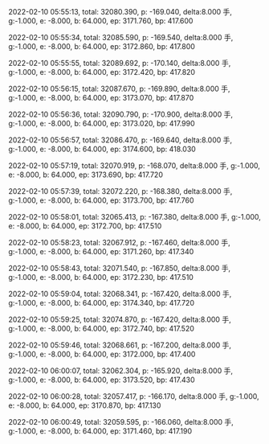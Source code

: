 2022-02-10 05:55:13, total: 32080.390, p: -169.040, delta:8.000 手, g:-1.000, e: -8.000, b: 64.000, ep: 3171.760, bp: 417.600

2022-02-10 05:55:34, total: 32085.590, p: -169.540, delta:8.000 手, g:-1.000, e: -8.000, b: 64.000, ep: 3172.860, bp: 417.800

2022-02-10 05:55:55, total: 32089.692, p: -170.140, delta:8.000 手, g:-1.000, e: -8.000, b: 64.000, ep: 3172.420, bp: 417.820

2022-02-10 05:56:15, total: 32087.670, p: -169.890, delta:8.000 手, g:-1.000, e: -8.000, b: 64.000, ep: 3173.070, bp: 417.870

2022-02-10 05:56:36, total: 32090.790, p: -170.900, delta:8.000 手, g:-1.000, e: -8.000, b: 64.000, ep: 3173.020, bp: 417.990

2022-02-10 05:56:57, total: 32086.470, p: -169.640, delta:8.000 手, g:-1.000, e: -8.000, b: 64.000, ep: 3174.600, bp: 418.030

2022-02-10 05:57:19, total: 32070.919, p: -168.070, delta:8.000 手, g:-1.000, e: -8.000, b: 64.000, ep: 3173.690, bp: 417.720

2022-02-10 05:57:39, total: 32072.220, p: -168.380, delta:8.000 手, g:-1.000, e: -8.000, b: 64.000, ep: 3173.700, bp: 417.760

2022-02-10 05:58:01, total: 32065.413, p: -167.380, delta:8.000 手, g:-1.000, e: -8.000, b: 64.000, ep: 3172.700, bp: 417.510

2022-02-10 05:58:23, total: 32067.912, p: -167.460, delta:8.000 手, g:-1.000, e: -8.000, b: 64.000, ep: 3171.260, bp: 417.340

2022-02-10 05:58:43, total: 32071.540, p: -167.850, delta:8.000 手, g:-1.000, e: -8.000, b: 64.000, ep: 3172.230, bp: 417.510

2022-02-10 05:59:04, total: 32068.341, p: -167.420, delta:8.000 手, g:-1.000, e: -8.000, b: 64.000, ep: 3174.340, bp: 417.720

2022-02-10 05:59:25, total: 32074.870, p: -167.420, delta:8.000 手, g:-1.000, e: -8.000, b: 64.000, ep: 3172.740, bp: 417.520

2022-02-10 05:59:46, total: 32068.661, p: -167.200, delta:8.000 手, g:-1.000, e: -8.000, b: 64.000, ep: 3172.000, bp: 417.400

2022-02-10 06:00:07, total: 32062.304, p: -165.920, delta:8.000 手, g:-1.000, e: -8.000, b: 64.000, ep: 3173.520, bp: 417.430

2022-02-10 06:00:28, total: 32057.417, p: -166.170, delta:8.000 手, g:-1.000, e: -8.000, b: 64.000, ep: 3170.870, bp: 417.130

2022-02-10 06:00:49, total: 32059.595, p: -166.060, delta:8.000 手, g:-1.000, e: -8.000, b: 64.000, ep: 3171.460, bp: 417.190